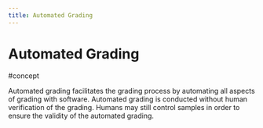 ```yaml
---
title: Automated Grading
---
```


# Automated Grading

#concept

Automated grading facilitates the grading process by automating all aspects of grading with software. Automated grading is conducted without human verification of the grading. Humans may still control samples in order to ensure the validity of the automated grading.
